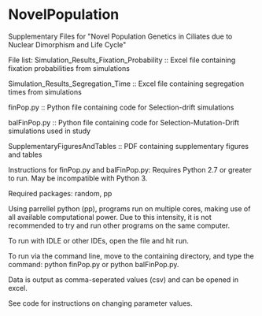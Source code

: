 # NovelPopulation

Supplementary Files for "Novel Population Genetics in Ciliates due to Nuclear Dimorphism and Life Cycle"

File list:
Simulation_Results_Fixation_Probability :: Excel file containing fixation probabilities from simulations


Simulation_Results_Segregation_Time     :: Excel file containing segregation times from simulations


finPop.py                               :: Python file containing code for Selection-drift simulations


balFinPop.py                            :: Python file containing code for Selection-Mutation-Drift simulations used in study


SupplementaryFiguresAndTables           :: PDF containing supplementary figures and tables

Instructions for finPop.py and balFinPop.py:
Requires Python 2.7 or greater to run. May be incompatible with Python 3.  

Required packages: random, pp

Using parrellel python (pp), programs run on multiple cores, making use of all available computational power.  Due to this intensity, it is not recommended to try and run other programs on the same computer.

To run with IDLE or other IDEs, open the file and hit run.

To run via the command line, move to the containing directory, and type the command: python finPop.py or python balFinPop.py.

Data is output as comma-seperated values (csv) and can be opened in excel.

See code for instructions on changing parameter values.

 
